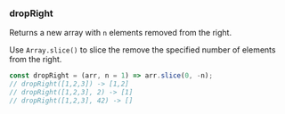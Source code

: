 ### dropRight

Returns a new array with `n` elements removed from the right.

Use `Array.slice()` to slice the remove the specified number of elements from the right.

```js
const dropRight = (arr, n = 1) => arr.slice(0, -n);
// dropRight([1,2,3]) -> [1,2]
// dropRight([1,2,3], 2) -> [1]
// dropRight([1,2,3], 42) -> []
```
